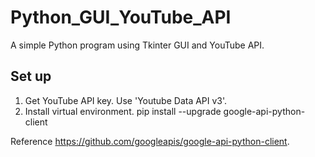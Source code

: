 # Python_GUI_YouTube_API
A simple Python program using Tkinter GUI and YouTube API.


## Set up
1. Get YouTube API key. Use 'Youtube Data API v3'.
2. Install virtual environment. 
pip install --upgrade google-api-python-client

Reference https://github.com/googleapis/google-api-python-client.

